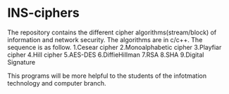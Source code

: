 # INS-ciphers
The repository contains the different cipher algorithms(stream/block) of information and network security. The algorithms are in c/c++.
The sequence is as follow.
1.Cesear cipher
2.Monoalphabetic cipher
3.Playfiar cipher
4.Hill cipher
5.AES-DES
6.DiffieHillman
7.RSA
8.SHA
9.Digital Signature


This programs will be more helpful to the students of the infotmation technology and computer branch.
